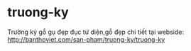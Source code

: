 # truong-ky
Trường kỷ gỗ gụ đẹp đục tứ diện,gỗ đẹp chi tiết tại webside: http://banthoviet.com/san-pham/truong-ky/truong-ky
